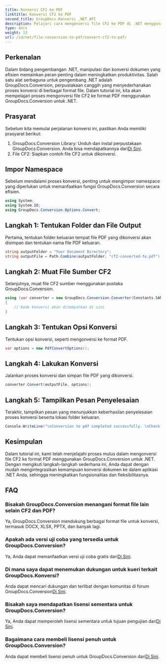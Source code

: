```yaml
---
title: Konversi CF2 ke PDF
linktitle: Konversi CF2 ke PDF
second_title: GroupDocs.Konversi .NET API
description: Pelajari cara mengonversi file CF2 ke PDF di .NET menggunakan GroupDocs.Conversion. Sederhanakan tugas pengelolaan dokumen Anda dengan mudah.
type: docs
weight: 13
url: /id/net/file-conversion-to-pdf/convert-cf2-to-pdf/
---
```

## Perkenalan
Dalam bidang pengembangan .NET, manipulasi dan konversi dokumen yang efisien memainkan peran penting dalam meningkatkan produktivitas. Salah satu alat serbaguna untuk pengembang .NET adalah GroupDocs.Conversion, perpustakaan canggih yang menyederhanakan proses konversi di berbagai format file. Dalam tutorial ini, kita akan mempelajari proses mengonversi file CF2 ke format PDF menggunakan GroupDocs.Conversion untuk .NET.
## Prasyarat
Sebelum kita memulai perjalanan konversi ini, pastikan Anda memiliki prasyarat berikut:
1.  GroupDocs.Conversion Library: Unduh dan instal perpustakaan GroupDocs.Conversion. Anda bisa mendapatkannya dari[Di Sini](https://releases.groupdocs.com/conversion/net/).
2. File CF2: Siapkan contoh file CF2 untuk dikonversi.

## Impor Namespace
Sebelum mendalami proses konversi, penting untuk mengimpor namespace yang diperlukan untuk memanfaatkan fungsi GroupDocs.Conversion secara efisien.
```csharp
using System;
using System.IO;
using GroupDocs.Conversion.Options.Convert;
```
## Langkah 1: Tentukan Folder dan File Output
Pertama, tentukan folder keluaran tempat file PDF yang dikonversi akan disimpan dan tentukan nama file PDF keluaran.
```csharp
string outputFolder = "Your Document Directory";
string outputFile = Path.Combine(outputFolder, "cf2-converted-to.pdf");
```
## Langkah 2: Muat File Sumber CF2
Selanjutnya, muat file CF2 sumber menggunakan pustaka GroupDocs.Conversion.
```csharp
using (var converter = new GroupDocs.Conversion.Converter(Constants.SAMPLE_CF2))
{
    // Kode konversi akan ditempatkan di sini
}
```
## Langkah 3: Tentukan Opsi Konversi
Tentukan opsi konversi, seperti mengonversi ke format PDF.
```csharp
var options = new PdfConvertOptions();
```
## Langkah 4: Lakukan Konversi
Jalankan proses konversi dan simpan file PDF yang dikonversi.
```csharp
converter.Convert(outputFile, options);
```
## Langkah 5: Tampilkan Pesan Penyelesaian
Terakhir, tampilkan pesan yang menunjukkan keberhasilan penyelesaian proses konversi beserta lokasi folder keluaran.
```csharp
Console.WriteLine("\nConversion to pdf completed successfully. \nCheck output in {0}", outputFolder);
```

## Kesimpulan
Dalam tutorial ini, kami telah menjelajahi proses mulus dalam mengonversi file CF2 ke format PDF menggunakan GroupDocs.Conversion untuk .NET. Dengan mengikuti langkah-langkah sederhana ini, Anda dapat dengan mudah mengintegrasikan kemampuan konversi dokumen ke dalam aplikasi .NET Anda, sehingga meningkatkan fungsionalitas dan fleksibilitasnya.
## FAQ
### Bisakah GroupDocs.Conversion menangani format file lain selain CF2 dan PDF?
Ya, GroupDocs.Conversion mendukung berbagai format file untuk konversi, termasuk DOCX, XLSX, PPTX, dan banyak lagi.
### Apakah ada versi uji coba yang tersedia untuk GroupDocs.Conversion?
 Ya, Anda dapat memanfaatkan versi uji coba gratis dari[Di Sini](https://releases.groupdocs.com/).
### Di mana saya dapat menemukan dukungan untuk kueri terkait GroupDocs.Konversi?
 Anda dapat mencari dukungan dan terlibat dengan komunitas di forum GroupDocs.Conversion[Di Sini](https://forum.groupdocs.com/c/conversion/11).
### Bisakah saya mendapatkan lisensi sementara untuk GroupDocs.Conversion?
 Ya, Anda dapat memperoleh lisensi sementara untuk tujuan pengujian dari[Di Sini](https://purchase.groupdocs.com/temporary-license/).
### Bagaimana cara membeli lisensi penuh untuk GroupDocs.Conversion?
 Anda dapat membeli lisensi penuh untuk GroupDocs.Conversion dari[Di Sini](https://purchase.groupdocs.com/buy).